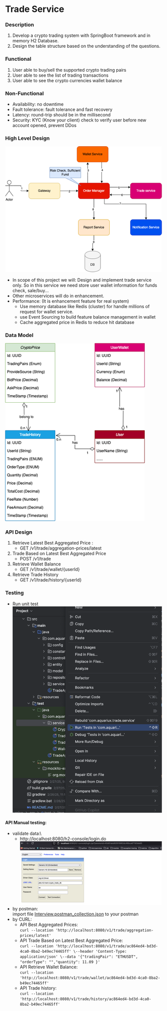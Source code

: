 # Trade Service

### Description
1. Develop a crypto trading system with SpringBoot framework and in memory H2
Database.
2. Design the table structure based on the understanding of the questions.

### Functional
1. User able to buy/sell the supported crypto trading pairs
2. User able to see the list of trading transactions
3. User able to see the crypto currencies wallet balance

### Non-Functional
* Availability: no downtime
* Fault tolerance: fault tolerance and fast recovery
* Latency: round-trip should be in the millisecond
* Security: KYC (Know your client) check to verify user before new account opened, prevent DDos

### High Level Design
![trade_system_high_level_design.png](document/trade_system_high_level_design.png)
* In scope of this project we will: Design and implement trade service only. So in this service we need store user wallet information for funds check, sale/buy... 
* Other microservices will do in enhancement.
* Performance: (It is enhancement feature for real system)
    * Use memory database like Redis (cluster) for handle millions of request for wallet service.
    * use Event Sourcing to build feature balance management in wallet
    * Cache aggregated price in Redis to reduce hit database

### Data Model
![trade_system_date_model.drawio.png](document/trade_system_date_model.drawio.png)

### API Design
1. Retrieve Latest Best Aggregated Price : 
   - GET /v1/trade/aggregation-prices/latest
2. Trade Based on Latest Best Aggregated Price
   - POST /v1/trade
3. Retrieve Wallet Balance
   - GET /v1/trade/wallet/{userId}
4. Retrieve Trade History
   - GET /v1/trade/history/{userId}

### Testing
- Run unit test
![runtest1.png](document/runtest1.png)

#### API Manual testing:
- validate data:\
  - http://localhost:8080/h2-console/login.do
  ![dbconfig.png](document/dbconfig.png)
- by postman:\
import file [Interview.postman_collection.json](document/Interview.postman_collection.json) to your postman
- by CURL:
  - API Best Aggregated Prices:\
    ``` curl --location 'http://localhost:8080/v1/trade/aggregation-prices/latest' ```
  - API Trade Based on Latest Best Aggregated Price:\
    ``` curl --location 'http://localhost:8080/v1/trade/ac864ed4-bd3d-4ca0-8ba2-b49ec74465ff' \--header 'Content-Type: application/json' \--data '{"tradingPair": "ETHUSDT", "orderType": "","quantity": 11.09 }' ```
  - API Retrieve Wallet Balance:\
    ``` curl --location 'http://localhost:8080/v1/trade/wallet/ac864ed4-bd3d-4ca0-8ba2-b49ec74465ff' ```
  - API Trade history:\
    ``` curl --location 'http://localhost:8080/v1/trade/history/ac864ed4-bd3d-4ca0-8ba2-b49ec74465ff' ```